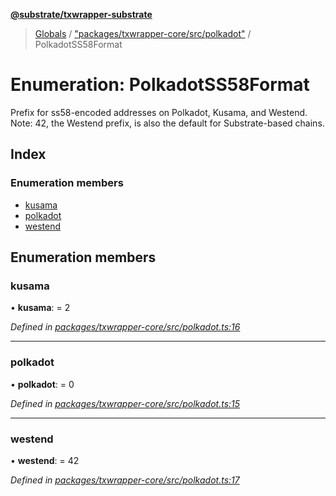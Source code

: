 **[@substrate/txwrapper-substrate](../README.md)**

> [Globals](../globals.md) / ["packages/txwrapper-core/src/polkadot"](../modules/_packages_txwrapper_core_src_polkadot_.md) / PolkadotSS58Format

# Enumeration: PolkadotSS58Format

Prefix for ss58-encoded addresses on Polkadot, Kusama, and Westend. Note:
42, the Westend prefix, is also the default for Substrate-based chains.

## Index

### Enumeration members

* [kusama](_packages_txwrapper_core_src_polkadot_.polkadotss58format.md#kusama)
* [polkadot](_packages_txwrapper_core_src_polkadot_.polkadotss58format.md#polkadot)
* [westend](_packages_txwrapper_core_src_polkadot_.polkadotss58format.md#westend)

## Enumeration members

### kusama

•  **kusama**:  = 2

*Defined in [packages/txwrapper-core/src/polkadot.ts:16](https://github.com/paritytech/txwrapper-core/blob/1c09a0e/packages/txwrapper-core/src/polkadot.ts#L16)*

___

### polkadot

•  **polkadot**:  = 0

*Defined in [packages/txwrapper-core/src/polkadot.ts:15](https://github.com/paritytech/txwrapper-core/blob/1c09a0e/packages/txwrapper-core/src/polkadot.ts#L15)*

___

### westend

•  **westend**:  = 42

*Defined in [packages/txwrapper-core/src/polkadot.ts:17](https://github.com/paritytech/txwrapper-core/blob/1c09a0e/packages/txwrapper-core/src/polkadot.ts#L17)*
